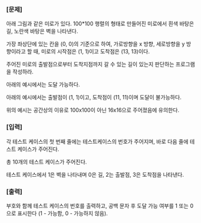 ### [문제]
아래 그림과 같은 미로가 있다. 100*100 행렬의 형태로 만들어진 미로에서 흰색 바탕은 길, 노란색 바탕은 벽을 나타낸다.

가장 좌상단에 있는 칸을 (0, 0)의 기준으로 하여, 가로방향을 x 방향, 세로방향을 y 방향이라고 할 때, 미로의 시작점은 (1, 1)이고 도착점은 (13, 13)이다.

주어진 미로의 출발점으로부터 도착지점까지 갈 수 있는 길이 있는지 판단하는 프로그램을 작성하라.

아래의 예시에서는 도달 가능하다.
 



아래의 예시에서는 출발점이 (1, 1)이고, 도착점이 (11, 11)이며 도달이 불가능하다.
 
 

위의 예시는 공간상의 이유로 100x100이 아닌 16x16으로 주어졌음에 유의한다.

### [입력]

각 테스트 케이스의 첫 번째 줄에는 테스트케이스의 번호가 주어지며, 바로 다음 줄에 테스트 케이스가 주어진다.

총 10개의 테스트 케이스가 주어진다.

테스트 케이스에서 1은 벽을 나타내며 0은 길, 2는 출발점, 3은 도착점을 나타낸다.

### [출력]

부호와 함께 테스트 케이스의 번호를 출력하고, 공백 문자 후 도달 가능 여부를 1 또는 0으로 표시한다 (1 - 가능함, 0 - 가능하지 않음).